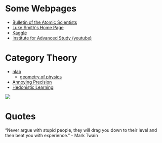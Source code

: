 # Some Webpages

- [Bulletin of the Atomic Scientists](https://thebulletin.org/)
- [Luke Smith's Home Page](https://lukesmith.xyz/)
- [Kaggle](https://www.kaggle.com/)
- [Institute for Advanced Study (youtube)](https://www.youtube.com/user/videosfromIAS/playlists)

# Category Theory

- [nlab](https://ncatlab.org/nlab/show/HomePage)
  - [geometry of physics](https://ncatlab.org/nlab/show/geometry%20of%20physics)
- [Annoying Precision](https://qchu.wordpress.com/)
- [Hedonistic Learning](https://www.hedonisticlearning.com/)


![](https://3.bp.blogspot.com/-YJ7vMuEEYxo/Vmmyw3XN5UI/AAAAAAAAw-w/Hk6uu7gxQvE/s1600/Andromeda-Galaxy-Wallpaper-HD-18.jpg)

# Quotes

“Never argue with stupid people, they will drag you down to their level and then beat you with experience.” - Mark Twain
